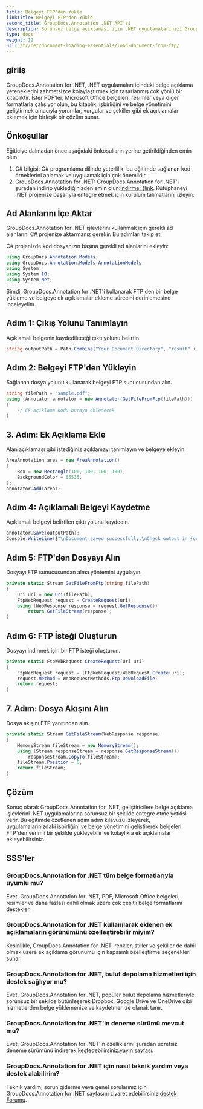 ```yaml
---
title: Belgeyi FTP'den Yükle
linktitle: Belgeyi FTP'den Yükle
second_title: GroupDocs.Annotation .NET API'si
description: Sorunsuz belge açıklaması için .NET uygulamalarınızı GroupDocs.Annotation ile geliştirin. Adım adım eğitim dahildir.
type: docs
weight: 12
url: /tr/net/document-loading-essentials/load-document-from-ftp/
---
```

## giriiş
GroupDocs.Annotation for .NET, .NET uygulamaları içindeki belge açıklama yeteneklerini zahmetsizce kolaylaştırmak için tasarlanmış çok yönlü bir kitaplıktır. İster PDF'ler, Microsoft Office belgeleri, resimler veya diğer formatlarla çalışıyor olun, bu kitaplık, işbirliğini ve belge yönetimini geliştirmek amacıyla yorumlar, vurgular ve şekiller gibi ek açıklamalar eklemek için birleşik bir çözüm sunar.
## Önkoşullar
Eğiticiye dalmadan önce aşağıdaki önkoşulların yerine getirildiğinden emin olun:
1. C# bilgisi: C# programlama dilinde yeterlilik, bu eğitimde sağlanan kod örneklerini anlamak ve uygulamak için çok önemlidir.
2.  GroupDocs.Annotation for .NET: GroupDocs.Annotation for .NET'i şuradan indirip yüklediğinizden emin olun:[İndirme: {link](https://releases.groupdocs.com/annotation/net/). Kütüphaneyi .NET projenize başarıyla entegre etmek için kurulum talimatlarını izleyin.
## Ad Alanlarını İçe Aktar
GroupDocs.Annotation for .NET işlevlerini kullanmak için gerekli ad alanlarını C# projenize aktarmanız gerekir. Bu adımları takip et:

C# projenizde kod dosyanızın başına gerekli ad alanlarını ekleyin:
```csharp
using GroupDocs.Annotation.Models;
using GroupDocs.Annotation.Models.AnnotationModels;
using System;
using System.IO;
using System.Net;
```

Şimdi, GroupDocs.Annotation for .NET'i kullanarak FTP'den bir belge yükleme ve belgeye ek açıklamalar ekleme sürecini derinlemesine inceleyelim.
## Adım 1: Çıkış Yolunu Tanımlayın
Açıklamalı belgenin kaydedileceği çıktı yolunu belirtin.
```csharp
string outputPath = Path.Combine("Your Document Directory", "result" + Path.GetExtension("input.pdf"));
```
## Adım 2: Belgeyi FTP'den Yükleyin
Sağlanan dosya yolunu kullanarak belgeyi FTP sunucusundan alın.
```csharp
string filePath = "sample.pdf";
using (Annotator annotator = new Annotator(GetFileFromFtp(filePath)))
{
    // Ek açıklama kodu buraya eklenecek
}
```
## 3. Adım: Ek Açıklama Ekle
Alan açıklaması gibi istediğiniz açıklamayı tanımlayın ve belgeye ekleyin.
```csharp
AreaAnnotation area = new AreaAnnotation()
{
    Box = new Rectangle(100, 100, 100, 100),
    BackgroundColor = 65535,
};
annotator.Add(area);
```
## Adım 4: Açıklamalı Belgeyi Kaydetme
Açıklamalı belgeyi belirtilen çıktı yoluna kaydedin.
```csharp
annotator.Save(outputPath);
Console.WriteLine($"\nDocument saved successfully.\nCheck output in {outputPath}.");
```
## Adım 5: FTP'den Dosyayı Alın
Dosyayı FTP sunucusundan alma yöntemini uygulayın.
```csharp
private static Stream GetFileFromFtp(string filePath)
{
    Uri uri = new Uri(filePath);
    FtpWebRequest request = CreateRequest(uri);
    using (WebResponse response = request.GetResponse())
        return GetFileStream(response);
}
```
## Adım 6: FTP İsteği Oluşturun
Dosyayı indirmek için bir FTP isteği oluşturun.
```csharp
private static FtpWebRequest CreateRequest(Uri uri)
{
    FtpWebRequest request = (FtpWebRequest)WebRequest.Create(uri);
    request.Method = WebRequestMethods.Ftp.DownloadFile;
    return request;
}
```
## 7. Adım: Dosya Akışını Alın
Dosya akışını FTP yanıtından alın.
```csharp
private static Stream GetFileStream(WebResponse response)
{
    MemoryStream fileStream = new MemoryStream();
    using (Stream responseStream = response.GetResponseStream())
        responseStream.CopyTo(fileStream);
    fileStream.Position = 0;
    return fileStream;
}
```
## Çözüm
Sonuç olarak GroupDocs.Annotation for .NET, geliştiricilere belge açıklama işlevlerini .NET uygulamalarına sorunsuz bir şekilde entegre etme yetkisi verir. Bu eğitimde özetlenen adım adım kılavuzu izleyerek, uygulamalarınızdaki işbirliğini ve belge yönetimini geliştirerek belgeleri FTP'den verimli bir şekilde yükleyebilir ve kolaylıkla ek açıklamalar ekleyebilirsiniz.
## SSS'ler
### GroupDocs.Annotation for .NET tüm belge formatlarıyla uyumlu mu?
Evet, GroupDocs.Annotation for .NET, PDF, Microsoft Office belgeleri, resimler ve daha fazlası dahil olmak üzere çok çeşitli belge formatlarını destekler.
### GroupDocs.Annotation for .NET kullanılarak eklenen ek açıklamaların görünümünü özelleştirebilir miyim?
Kesinlikle, GroupDocs.Annotation for .NET, renkler, stiller ve şekiller de dahil olmak üzere ek açıklama görünümü için kapsamlı özelleştirme seçenekleri sunar.
### GroupDocs.Annotation for .NET, bulut depolama hizmetleri için destek sağlıyor mu?
Evet, GroupDocs.Annotation for .NET, popüler bulut depolama hizmetleriyle sorunsuz bir şekilde bütünleşerek Dropbox, Google Drive ve OneDrive gibi hizmetlerden belge yüklemenize ve kaydetmenize olanak tanır.
### GroupDocs.Annotation for .NET'in deneme sürümü mevcut mu?
 Evet, GroupDocs.Annotation for .NET'in özelliklerini şuradan ücretsiz deneme sürümünü indirerek keşfedebilirsiniz.[yayın sayfası](https://releases.groupdocs.com/).
### GroupDocs.Annotation for .NET için nasıl teknik yardım veya destek alabilirim?
 Teknik yardım, sorun giderme veya genel sorularınız için GroupDocs.Annotation for .NET sayfasını ziyaret edebilirsiniz.[destek Forumu](https://forum.groupdocs.com/c/annotation/10).